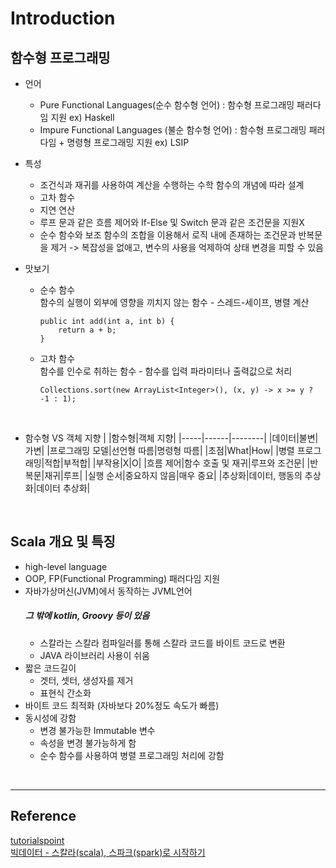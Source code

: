 # Introduction

## 함수형 프로그래밍
- 언어
    - Pure Functional Languages(순수 함수형 언어) : 함수형 프로그래밍 패러다임 지원 ex) Haskell
    - Impure Functional Languages (불순 함수형 언어)   : 함수형 프로그래밍 패러다임 + 명령형 프로그래밍 지원 ex) LSIP

- 특성
    - 조건식과 재귀를 사용하여 계산을 수행하는 수학 함수의 개념에 따라 설계
    - 고차 함수
    - 지연 연산
    - 루프 문과 같은 흐름 제어와 If-Else 및 Switch 문과 같은 조건문을 지원X
    - 순수 함수와 보조 함수의 조합을 이용해서 로직 내에 존재하는 조건문과 반복문을 제거 -> 복잡성을 없애고, 변수의 사용을 억제하여 상태 변경을 피할 수 있음

- 맛보기
    - 순수 함수   
    함수의 실행이 외부에 영향을 끼치지 않는 함수 - 스레드-세이프, 병렬 계산   
        ```
        public int add(int a, int b) {
            return a + b;
        } 
        ```

    - 고차 함수   
    함수를 인수로 취하는 함수 - 함수를 입력 파라미터나 출력값으로 처리
        ```
        Collections.sort(new ArrayList<Integer>(), (x, y) -> x >= y ? -1 : 1); 
        ``` 
<br/>

- 함수형 VS 객체 지향
    |     |함수형|객체 지향|
    |-----|------|--------|
    |데이터|불변|가변|
    |프로그래밍 모델|선언형 따름|명령형 따름|
    |초점|What|How|
    |병렬 프로그래밍|적합|부적합|
    |부작용|X|O|
    |흐름 제어|함수 호출 및 재귀|루프와 조건문|
    |반복문|재귀|루프|
    |실행 순서|중요하지 않음|매우 중요|
    |추상화|데이터, 행동의 추상화|데이터 추상화|
<br/>

## Scala 개요 및 특징
- high-level language
- OOP, FP(Functional Programming)  패러다임 지원
- 자바가상머신(JVM)에서 동작하는 JVML언어
    ##### 그 밖에 kotlin, Groovy 등이 있음
    - 스칼라는 스칼라 컴파일러를 통해 스칼라 코드를 바이트 코드로 변환
    - JAVA 라이브러리 사용이 쉬움
- 짧은 코드길이
    - 겟터, 셋터, 생성자를 제거
    - 표현식 간소화 
- 바이트 코드 최적화 (자바보다 20%정도 속도가 빠름)
- 동시성에 강함
    - 변경 불가능한 Immutable 변수
    - 속성을 변경 불가능하게 함
    - 순수 함수를 사용하여 병렬 프로그래밍 처리에 강함
        
<br/>
<hr/>

## Reference
[tutorialspoint](https://www.tutorialspoint.com/functional_programming/index.htm)  
[빅데이터 - 스칼라(scala), 스파크(spark)로 시작하기](https://wikidocs.net/book/2350)